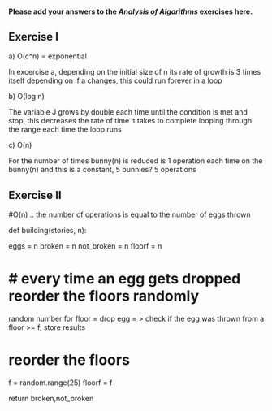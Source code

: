#### Please add your answers to the ***Analysis of  Algorithms*** exercises here.

## Exercise I

a)
O(c^n) = exponential 

In excercise a, depending on the initial size of n its rate of growth is 3 times itself
depending on if a changes, this could run forever in a loop


b)
O(log n)

The variable J grows by double each time until the condition is met and stop, this
decreases the rate of time it takes to complete looping through the range each time
the loop runs


c) O(n)

For the number of times bunny(n) is reduced is 1 operation each time on the bunny(n)
and this is a constant, 5 bunnies? 5 operations



## Exercise II

#O(n) .. the number of operations is equal to the number of eggs thrown

def building(stories, n):

  eggs = n
  broken = n
  not_broken = n
  floorf = n
  #  # every time an egg gets dropped reorder the floors randomly 

  random number for floor = drop egg = > check if the egg was thrown from a floor >= f, store results
  # reorder the floors
  f = random.range(25)
  floorf = f
  

  return broken,not_broken



